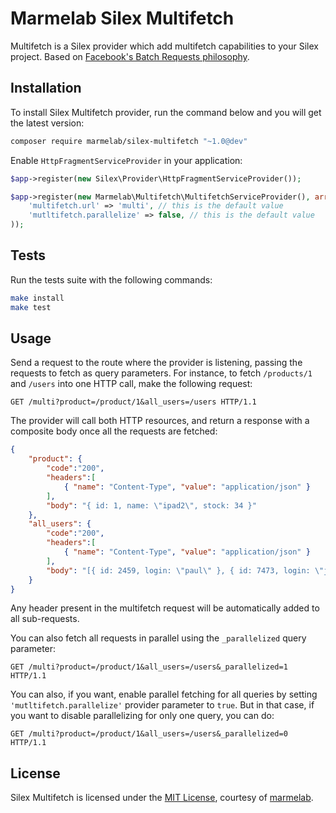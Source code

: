 # Marmelab Silex Multifetch

Multifetch is a Silex provider which add multifetch capabilities to your Silex project. Based on [Facebook's Batch Requests philosophy](https://developers.facebook.com/docs/graph-api/making-multiple-requests).

## Installation

To install Silex Multifetch provider, run the command below and you will get the latest version:

```bash
composer require marmelab/silex-multifetch "~1.0@dev"
```

Enable `HttpFragmentServiceProvider` in your application:

```php
$app->register(new Silex\Provider\HttpFragmentServiceProvider());

$app->register(new Marmelab\Multifetch\MultifetchServiceProvider(), array(
    'multifetch.url' => 'multi', // this is the default value
    'mutltifetch.parallelize' => false, // this is the default value
));
```

## Tests

Run the tests suite with the following commands:

```bash
make install
make test
```

## Usage

Send a request to the route where the provider is listening, passing the requests to fetch as query parameters. For instance, to fetch `/products/1` and `/users` into one HTTP call, make the following request:

```
GET /multi?product=/product/1&all_users=/users HTTP/1.1
```

The provider will call both HTTP resources, and return a response with a composite body once all the requests are fetched:

```json
{ 
    "product": {
        "code":"200",
        "headers":[
            { "name": "Content-Type", "value": "application/json" }
        ],
        "body": "{ id: 1, name: \"ipad2\", stock: 34 }"
    },
    "all_users": {
        "code":"200",
        "headers":[
            { "name": "Content-Type", "value": "application/json" }
        ],
        "body": "[{ id: 2459, login: \"paul\" }, { id: 7473, login: \"joe\" }]"
    }
}
```

Any header present in the multifetch request will be automatically added to all sub-requests.

You can also fetch all requests in parallel using the `_parallelized` query parameter:

```
GET /multi?product=/product/1&all_users=/users&_parallelized=1 HTTP/1.1
```

You can also, if you want, enable parallel fetching for all queries by setting `'mutltifetch.parallelize'` provider parameter to `true`. But in that case, if you want to disable parallelizing for only one query, you can do:

```
GET /multi?product=/product/1&all_users=/users&_parallelized=0 HTTP/1.1
```

## License

Silex Multifetch is licensed under the [MIT License](LICENSE), courtesy of [marmelab](http://marmelab.com).